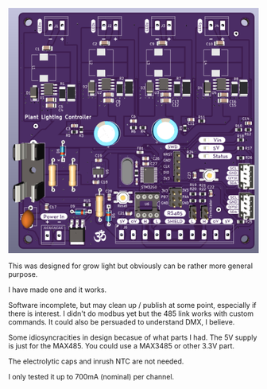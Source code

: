 ![Board front render](https://github.com/anm/plant-led-driver/blob/main/led-driver.png?raw=true)

This was designed for grow light but obviously can be rather more general
purpose.

I have made one and it works.

Software incomplete, but may clean up / publish at some point, especially if
there is interest. I didn't do modbus yet but the 485 link works with custom
commands. It could also be persuaded to understand DMX, I believe.

Some idiosyncracities in design becasue of what parts I had. The 5V supply is
just for the MAX485. You could use a MAX3485 or other 3.3V part.

The electrolytic caps and inrush NTC are not needed.

I only tested it up to 700mA (nominal) per channel.
